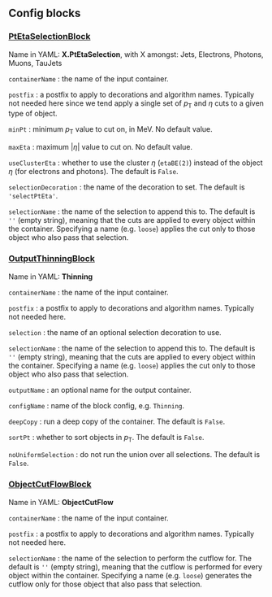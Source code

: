 <!---
## Make-methods

### [makePtEtaSelectionConfig](https://acode-browser1.usatlas.bnl.gov/lxr/source/athena/PhysicsAnalysis/Algorithms/AsgAnalysisAlgorithms/python/AsgAnalysisConfig.py)
Name in YAML: **X.PtEtaSelection**, with X amongst: Jets, Electrons, Photons, Muons, TauJets

`seq`
:   the config sequence.

`containerName`
:   the name of the input container.

`postfix`
:   a postfix to apply to decorations and algorithm names. Typically not needed here since we tend apply a single set of $p_\mathrm{T}$ and $\eta$ cuts to a given type of object.

`minPt`
:   minimum $p_\mathrm{T}$ value to cut on, in MeV. No default value.

`maxEta`
:   maximum $\vert\eta\vert$ value to cut on. No default value.

`useClusterEta`
:   whether to use the cluster $\eta$ (`etaBE(2)`) instead of the object $\eta$ (for electrons and photons). The default is `False`.

`selectionDecoration`
:   the name of the decoration to set.

`selectionName`
:   the name of the selection to append this to. The default is `''` (empty string), meaning that the cuts are applied to every object within the container. Specifying a name (e.g. `loose`) applies the cut only to those object who also pass that selection.

### [makeOutputThinningConfig](https://acode-browser1.usatlas.bnl.gov/lxr/source/athena/PhysicsAnalysis/Algorithms/AsgAnalysisAlgorithms/python/AsgAnalysisConfig.py)

`seq`
:   the config sequence.

`containerName`
:   the name of the input container.

`postfix`
:   a postfix to apply to decorations and algorithm names. Typically not needed here.

`selection`
:   the name of an optional selection decoration to use.

`selectionName`
:   the name of the selection to append this to. The default is `''` (empty string), meaning that the cuts are applied to every object within the container. Specifying a name (e.g. `loose`) applies the cut only to those object who also pass that selection.

`outputName`
:   an optional name for the output container.

`configName`
:   name of the block config, typically not needed here. The default is `Thinning`.

### [makeObjectCutFlowConfig](https://acode-browser1.usatlas.bnl.gov/lxr/source/athena/PhysicsAnalysis/Algorithms/AsgAnalysisAlgorithms/python/AsgAnalysisConfig.py)

`seq`
:   the config sequence.

`containerName`
:   the name of the input container.

`postfix`
:   a postfix to apply to decorations and algorithm names. Typically not needed here.

`selectionName`
:   the name of the selection to perform the cutflow for. The default is `''` (empty string), meaning that the cutflow is performed for every object within the container. Specifying a name (e.g. `loose`) generates the cutflow only for those object that also pass that selection.
--->

## Config blocks

### [PtEtaSelectionBlock](https://acode-browser1.usatlas.bnl.gov/lxr/source/athena/PhysicsAnalysis/Algorithms/AsgAnalysisAlgorithms/python/AsgAnalysisConfig.py)
Name in YAML: **X.PtEtaSelection**, with X amongst: Jets, Electrons, Photons, Muons, TauJets

`containerName`
:   the name of the input container.

`postfix`
:   a postfix to apply to decorations and algorithm names. Typically not needed here since we tend apply a single set of $p_\mathrm{T}$ and $\eta$ cuts to a given type of object.

`minPt`
:   minimum $p_\mathrm{T}$ value to cut on, in MeV. No default value.

`maxEta`
:   maximum $\vert\eta\vert$ value to cut on. No default value.

`useClusterEta`
:   whether to use the cluster $\eta$ (`etaBE(2)`) instead of the object $\eta$ (for electrons and photons). The default is `False`.

`selectionDecoration`
:   the name of the decoration to set. The default is `'selectPtEta'`.

`selectionName`
:   the name of the selection to append this to. The default is `''` (empty string), meaning that the cuts are applied to every object within the container. Specifying a name (e.g. `loose`) applies the cut only to those object who also pass that selection.

### [OutputThinningBlock](https://acode-browser1.usatlas.bnl.gov/lxr/source/athena/PhysicsAnalysis/Algorithms/AsgAnalysisAlgorithms/python/AsgAnalysisConfig.py)
Name in YAML: **Thinning**

`containerName`
:   the name of the input container.

`postfix`
:   a postfix to apply to decorations and algorithm names. Typically not needed here.

`selection`
:   the name of an optional selection decoration to use.

`selectionName`
:   the name of the selection to append this to. The default is `''` (empty string), meaning that the cuts are applied to every object within the container. Specifying a name (e.g. `loose`) applies the cut only to those object who also pass that selection.

`outputName`
:   an optional name for the output container.

`configName`
:   name of the block config, e.g. `Thinning`.

`deepCopy`
:   run a deep copy of the container. The default is `False`.

`sortPt`
:   whether to sort objects in $p_\mathrm{T}$. The default is `False`.

`noUniformSelection`
:   do not run the union over all selections. The default is `False`.

### [ObjectCutFlowBlock](https://acode-browser1.usatlas.bnl.gov/lxr/source/athena/PhysicsAnalysis/Algorithms/AsgAnalysisAlgorithms/python/AsgAnalysisConfig.py)
Name in YAML: **ObjectCutFlow**

`containerName`
:   the name of the input container.

`postfix`
:   a postfix to apply to decorations and algorithm names. Typically not needed here.

`selectionName`
:   the name of the selection to perform the cutflow for. The default is `''` (empty string), meaning that the cutflow is performed for every object within the container. Specifying a name (e.g. `loose`) generates the cutflow only for those object that also pass that selection.